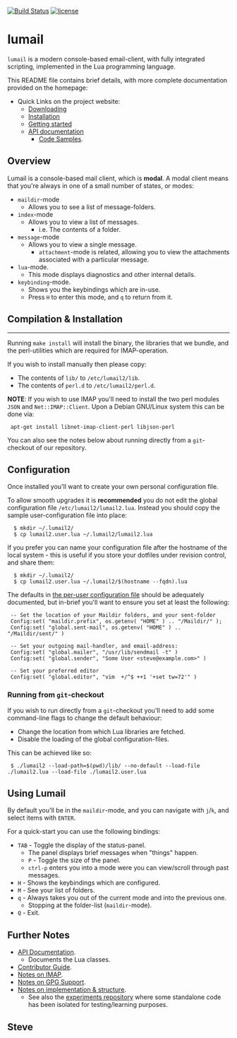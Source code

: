
[![Build Status](https://travis-ci.org/lumail/lumail.png)](https://travis-ci.org/lumail/lumail)
[![license](https://img.shields.io/github/license/lumail/lumail.svg)]()


lumail
=======

`lumail` is a modern console-based email-client, with fully integrated scripting, implemented in the Lua programming language.

This README file contains brief details, with more complete documentation provided on the homepage:

* Quick Links on the project website:
  * [Downloading](https://lumail.org/download/)
  * [Installation](https://lumail.org/install/)
  * [Getting started](https://lumail.org/getting-started/)
  * [API documentation](https://lumail.org/api/)
     * [Code Samples](https://lumail.org/examples/).


## Overview

Lumail is a console-based mail client, which is __modal__.  A modal client
means that you're always in one of a small number of states, or modes:

* `maildir`-mode
    * Allows you to see a list of message-folders.
* `index`-mode
    * Allows you to view a list of messages.
       * i.e. The contents of a folder.
* `message`-mode
    * Allows you to view a single message.
       * `attachment`-mode is related, allowing you to view the attachments associated with a particular message.
* `lua`-mode.
    * This mode displays diagnostics and other internal details.
* `keybinding`-mode.
    * Shows you the keybindings which are in-use.
    * Press `H` to enter this mode, and `q` to return from it.


## Compilation & Installation
-----------------------------

Running `make install` will install the binary, the libraries that we bundle, and the perl-utilities which are required for IMAP-operation.

If you wish to install manually then please copy:

* The contents of `lib/` to `/etc/lumail2/lib`.
* The contents of `perl.d` to `/etc/lumail2/perl.d`.

**NOTE**: If you wish to use IMAP you'll need to install the two perl modules `JSON` and `Net::IMAP::Client`.  Upon a Debian GNU/Linux system this can be done
via:

     apt-get install libnet-imap-client-perl libjson-perl

You can also see the notes below about running directly from a `git`-checkout
of our repository.


## Configuration

Once installed you'll want to create your own personal configuration file.

To allow smooth upgrades it is __recommended__ you do not edit the global configuration file `/etc/lumail2/lumail2.lua`.  Instead you should copy the sample user-configuration file into place:

      $ mkdir ~/.lumail2/
      $ cp lumail2.user.lua ~/.lumail2/lumail2.lua

If you prefer you can name your configuration file after the hostname of the local system - this is useful if you store your dotfiles under revision control, and share them:

      $ mkdir ~/.lumail2/
      $ cp lumail2.user.lua ~/.lumail2/$(hostname --fqdn).lua

The defaults in [the per-user configuration file](lumail2.user.lua) should be adequately documented, but in-brief you'll want to ensure you set at least the following:

     -- Set the location of your Maildir folders, and your sent-folder
     Config:set( "maildir.prefix", os.getenv( "HOME" ) .. "/Maildir/" );
     Config:set( "global.sent-mail", os.getenv( "HOME" ) .. "/Maildir/sent/" )

     -- Set your outgoing mail-handler, and email-address:
     Config:set( "global.mailer", "/usr/lib/sendmail -t" )
     Config:set( "global.sender", "Some User <steve@example.com>" )

     -- Set your preferred editor
     Config:set( "global.editor", "vim  +/^$ ++1 '+set tw=72'" )



### Running from `git`-checkout

If you wish to run directly from a `git`-checkout you'll need to add some
command-line flags to change the default behaviour:

* Change the location from which Lua libraries are fetched.
* Disable the loading of the global configuration-files.

This can be achieved like so:

     $ ./lumail2 --load-path=$(pwd)/lib/ --no-default --load-file ./lumail2.lua --load-file ./lumail2.user.lua


## Using Lumail

By default you'll be in the `maildir`-mode, and you can navigate with `j`/`k`, and select items with `ENTER`.

For a quick-start you can use the following bindings:

* `TAB` - Toggle the display of the status-panel.
   * The panel displays brief messages when "things" happen.
   * `P` - Toggle the size of the panel.
   * `ctrl-p` enters you into a mode were you can view/scroll through past messages.
* `H` - Shows the keybindings which are configured.
* `M` - See your list of folders.
* `q` - Always takes you out of the current mode and into the previous one.
   * Stopping at the folder-list (`maildir`-mode).
* `Q` - Exit.


Further Notes
-------------

* [API Documentation](API.md).
   * Documents the Lua classes.
* [Contributor Guide](CONTRIBUTING.md).
* [Notes on IMAP](IMAP.md).
* [Notes on GPG Support](GPG.md).
* [Notes on implementation & structure](HACKING.md).
   * See also the [experiments repository](https://github.com/lumail/experiments) where some standalone code has been isolated for testing/learning purposes.


Steve
--
